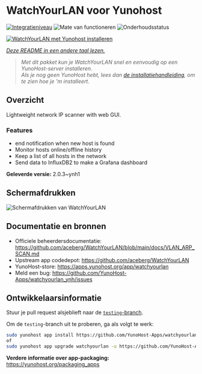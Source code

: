 <!--
NB: Deze README is automatisch gegenereerd door <https://github.com/YunoHost/apps/tree/master/tools/readme_generator>
Hij mag NIET handmatig aangepast worden.
-->

# WatchYourLAN voor Yunohost

[![Integratieniveau](https://apps.yunohost.org/badge/integration/watchyourlan)](https://ci-apps.yunohost.org/ci/apps/watchyourlan/)
![Mate van functioneren](https://apps.yunohost.org/badge/state/watchyourlan)
![Onderhoudsstatus](https://apps.yunohost.org/badge/maintained/watchyourlan)

[![WatchYourLAN met Yunohost installeren](https://install-app.yunohost.org/install-with-yunohost.svg)](https://install-app.yunohost.org/?app=watchyourlan)

*[Deze README in een andere taal lezen.](./ALL_README.md)*

> *Met dit pakket kun je WatchYourLAN snel en eenvoudig op een YunoHost-server installeren.*  
> *Als je nog geen YunoHost hebt, lees dan [de installatiehandleiding](https://yunohost.org/install), om te zien hoe je 'm installeert.*

## Overzicht

Lightweight network IP scanner with web GUI.

### Features

- end notification when new host is found
- Monitor hosts online/offline history
- Keep a list of all hosts in the network
- Send data to InfluxDB2 to make a Grafana dashboard


**Geleverde versie:** 2.0.3~ynh1

## Schermafdrukken

![Schermafdrukken van WatchYourLAN](./doc/screenshots/Screenshot.png)

## Documentatie en bronnen

- Officiele beheerdersdocumentatie: <https://github.com/aceberg/WatchYourLAN/blob/main/docs/VLAN_ARP_SCAN.md>
- Upstream app codedepot: <https://github.com/aceberg/WatchYourLAN>
- YunoHost-store: <https://apps.yunohost.org/app/watchyourlan>
- Meld een bug: <https://github.com/YunoHost-Apps/watchyourlan_ynh/issues>

## Ontwikkelaarsinformatie

Stuur je pull request alsjeblieft naar de [`testing`-branch](https://github.com/YunoHost-Apps/watchyourlan_ynh/tree/testing).

Om de `testing`-branch uit te proberen, ga als volgt te werk:

```bash
sudo yunohost app install https://github.com/YunoHost-Apps/watchyourlan_ynh/tree/testing --debug
of
sudo yunohost app upgrade watchyourlan -u https://github.com/YunoHost-Apps/watchyourlan_ynh/tree/testing --debug
```

**Verdere informatie over app-packaging:** <https://yunohost.org/packaging_apps>
